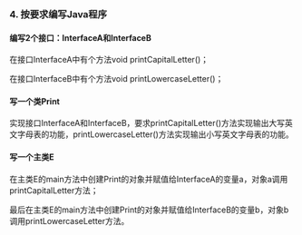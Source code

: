 ### 4. 按要求编写Java程序
#### 编写2个接口：InterfaceA和InterfaceB
在接口InterfaceA中有个方法void printCapitalLetter()；

在接口InterfaceB中有个方法void printLowercaseLetter()；
#### 写一个类Print
实现接口InterfaceA和InterfaceB，要求printCapitalLetter()方法实现输出大写英文字母表的功能，printLowercaseLetter()方法实现输出小写英文字母表的功能。
#### 写一个主类E
在主类E的main方法中创建Print的对象并赋值给InterfaceA的变量a，对象a调用printCapitalLetter方法；

最后在主类E的main方法中创建Print的对象并赋值给InterfaceB的变量b，对象b调用printLowercaseLetter方法。
